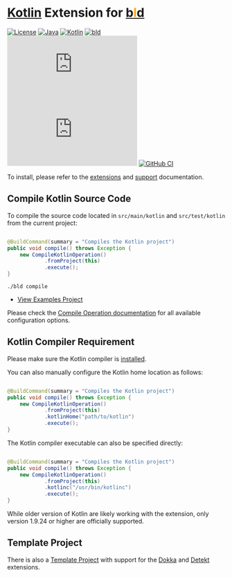 # [Kotlin](https://kotlinlang.org/) Extension for [b<span style="color:orange">l</span>d](https://rife2.com/bld)

[![License](https://img.shields.io/badge/license-Apache%20License%202.0-blue.svg)](https://opensource.org/licenses/Apache-2.0)
[![Java](https://img.shields.io/badge/java-17%2B-blue)](https://www.oracle.com/java/technologies/javase/jdk17-archive-downloads.html)
[![Kotlin](https://img.shields.io/badge/kotlin-1.9.24%2B-7f52ff.svg)](https://kotlinlang.org)
[![bld](https://img.shields.io/badge/2.0.1-FA9052?label=bld&labelColor=2392FF)](https://rife2.com/bld)
[![Release](https://flat.badgen.net/maven/v/metadata-url/repo.rife2.com/releases/com/uwyn/rife2/bld-kotlin/maven-metadata.xml?color=blue)](https://repo.rife2.com/#/releases/com/uwyn/rife2/bld-kotlin)
[![Snapshot](https://flat.badgen.net/maven/v/metadata-url/repo.rife2.com/snapshots/com/uwyn/rife2/bld-kotlin/maven-metadata.xml?label=snapshot)](https://repo.rife2.com/#/snapshots/com/uwyn/rife2/bld-kotlin)
[![GitHub CI](https://github.com/rife2/bld-kotlin/actions/workflows/bld.yml/badge.svg)](https://github.com/rife2/bld-kotlin/actions/workflows/bld.yml)

To install, please refer to the [extensions](https://github.com/rife2/bld/wiki/Extensions)
and [support](https://github.com/rife2/bld/wiki/Kotlin-Support)
documentation.

## Compile Kotlin Source Code

To compile the source code located in `src/main/kotlin` and `src/test/kotlin` from the current project:

```java

@BuildCommand(summary = "Compiles the Kotlin project")
public void compile() throws Exception {
    new CompileKotlinOperation()
            .fromProject(this)
            .execute();
}
```

```console
./bld compile
```

- [View Examples Project](https://github.com/rife2/bld-kotlin/tree/main/examples/)

Please check
the [Compile Operation documentation](https://rife2.github.io/bld-kotlin/rife/bld/extension/CompileKotlinOperation.html#method-summary)
for all available configuration options.

## Kotlin Compiler Requirement

Please make sure the Kotlin compiler is [installed](https://kotlinlang.org/docs/command-line.html#install-the-compiler).

You can also manually configure the Kotlin home location as follows:

```java

@BuildCommand(summary = "Compiles the Kotlin project")
public void compile() throws Exception {
    new CompileKotlinOperation()
            .fromProject(this)
            .kotlinHome("path/to/kotlin")
            .execute();
}
```

The Kotlin compiler executable can also be specified directly:

```java

@BuildCommand(summary = "Compiles the Kotlin project")
public void compile() throws Exception {
    new CompileKotlinOperation()
            .fromProject(this)
            .kotlinc("/usr/bin/kotlinc")
            .execute();
}
```

While older version of Kotlin are likely working with the extension, only version 1.9.24 or higher are officially
supported.

## Template Project

There is also a [Template Project](https://github.com/rife2/kotlin-bld-example) with support for
the [Dokka](https://github.com/rife2/bld-dokka) and [Detekt](https://github.com/rife2/bld-detekt) extensions.
